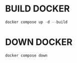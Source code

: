 # BUILD DOCKER
```php
docker compose up -d --build
```

# DOWN DOCKER
```php
docker compose down
```

# 